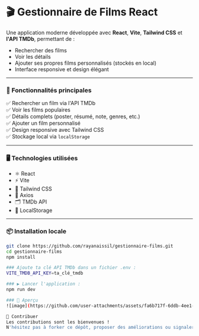 # 🎬 Gestionnaire de Films React

Une application moderne développée avec **React**, **Vite**, **Tailwind CSS** et **l'API TMDb**, permettant de :

- Rechercher des films
- Voir les détails
- Ajouter ses propres films personnalisés (stockés en local)
- Interface responsive et design élégant

---
### 🧪 Fonctionnalités principales

✅ Rechercher un film via l'API TMDb  
✅ Voir les films populaires  
✅ Détails complets (poster, résumé, note, genres, etc.)  
✅ Ajouter un film personnalisé  
✅ Design responsive avec Tailwind CSS  
✅ Stockage local via `localStorage`

---

### 🖥️ Technologies utilisées

- ⚛️ React
- ⚡ Vite
- 🎨 Tailwind CSS
- 📡 Axios
- 🗂️ TMDb API
- 💾 LocalStorage

---

### 📦 Installation locale

```bash
git clone https://github.com/rayanaissil/gestionnaire-films.git
cd gestionnaire-films
npm install

### Ajoute ta clé API TMDb dans un fichier .env :
VITE_TMDB_API_KEY=ta_clé_tmdb

### ▶️ Lancer l'application :
npm run dev

### 📸 Aperçu
![image](https://github.com/user-attachments/assets/fa6b717f-6ddb-4ee1-9b6f-dfb5083e5ee8)

🤝 Contribuer
Les contributions sont les bienvenues !
N'hésitez pas à forker ce dépôt, proposer des améliorations ou signaler des bugs.
